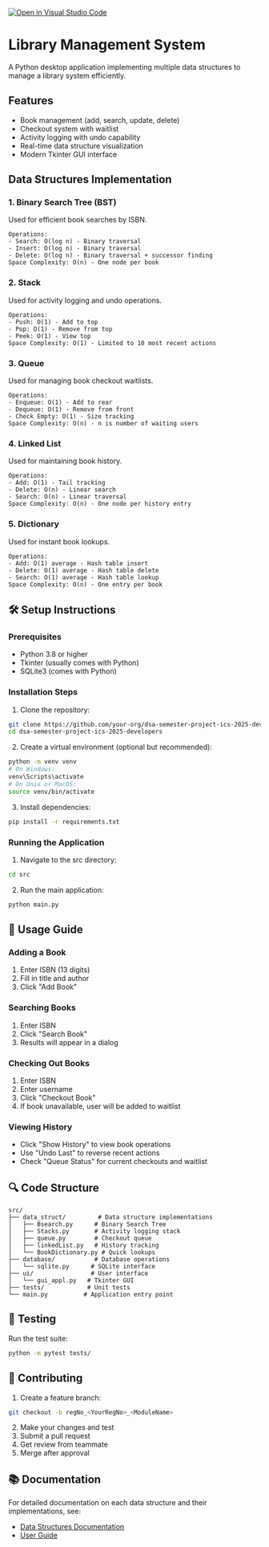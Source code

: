 
[![Open in Visual Studio Code](https://classroom.github.com/assets/open-in-vscode-2e0aaae1b6195c2367325f4f02e2d04e9abb55f0b24a779b69b11b9e10269abc.svg)](https://classroom.github.com/online_ide?assignment_repo_id=19822243&assignment_repo_type=AssignmentRepo)

# Library Management System

A Python desktop application implementing multiple data structures to manage a library system efficiently.

## Features

- Book management (add, search, update, delete)
- Checkout system with waitlist
- Activity logging with undo capability
- Real-time data structure visualization
- Modern Tkinter GUI interface

##  Data Structures Implementation

### 1. Binary Search Tree (BST)
Used for efficient book searches by ISBN.
```
Operations:
- Search: O(log n) - Binary traversal
- Insert: O(log n) - Binary traversal
- Delete: O(log n) - Binary traversal + successor finding
Space Complexity: O(n) - One node per book
```

### 2. Stack
Used for activity logging and undo operations.
```
Operations:
- Push: O(1) - Add to top
- Pop: O(1) - Remove from top
- Peek: O(1) - View top
Space Complexity: O(1) - Limited to 10 most recent actions
```

### 3. Queue
Used for managing book checkout waitlists.
```
Operations:
- Enqueue: O(1) - Add to rear
- Dequeue: O(1) - Remove from front
- Check Empty: O(1) - Size tracking
Space Complexity: O(n) - n is number of waiting users
```

### 4. Linked List
Used for maintaining book history.
```
Operations:
- Add: O(1) - Tail tracking
- Delete: O(n) - Linear search
- Search: O(n) - Linear traversal
Space Complexity: O(n) - One node per history entry
```

### 5. Dictionary
Used for instant book lookups.
```
Operations:
- Add: O(1) average - Hash table insert
- Delete: O(1) average - Hash table delete
- Search: O(1) average - Hash table lookup
Space Complexity: O(n) - One entry per book
```

## 🛠️ Setup Instructions

### Prerequisites
- Python 3.8 or higher
- Tkinter (usually comes with Python)
- SQLite3 (comes with Python)

### Installation Steps

1. Clone the repository:
```bash
git clone https://github.com/your-org/dsa-semester-project-ics-2025-developers.git
cd dsa-semester-project-ics-2025-developers
```

2. Create a virtual environment (optional but recommended):
```bash
python -m venv venv
# On Windows:
venv\Scripts\activate
# On Unix or MacOS:
source venv/bin/activate
```

3. Install dependencies:
```bash
pip install -r requirements.txt
```

### Running the Application

1. Navigate to the src directory:
```bash
cd src
```

2. Run the main application:
```bash
python main.py
```

## 📝 Usage Guide

### Adding a Book
1. Enter ISBN (13 digits)
2. Fill in title and author
3. Click "Add Book"

### Searching Books
1. Enter ISBN
2. Click "Search Book"
3. Results will appear in a dialog

### Checking Out Books
1. Enter ISBN
2. Enter username
3. Click "Checkout Book"
4. If book unavailable, user will be added to waitlist

### Viewing History
- Click "Show History" to view book operations
- Use "Undo Last" to reverse recent actions
- Check "Queue Status" for current checkouts and waitlist

## 🔍 Code Structure

```
src/
├── data_struct/         # Data structure implementations
│   ├── Bsearch.py      # Binary Search Tree
│   ├── Stacks.py       # Activity logging stack
│   ├── queue.py        # Checkout queue
│   ├── linkedList.py   # History tracking
│   └── BookDictionary.py # Quick lookups
├── database/           # Database operations
│   └── sqlite.py      # SQLite interface
├── ui/                # User interface
│   └── gui_appl.py   # Tkinter GUI
├── tests/            # Unit tests
└── main.py          # Application entry point
```

## 🧪 Testing

Run the test suite:
```bash
python -m pytest tests/
```

## 👥 Contributing

1. Create a feature branch:
```bash
git checkout -b regNo_<YourRegNo>_<ModuleName>
```

2. Make your changes and test
3. Submit a pull request
4. Get review from teammate
5. Merge after approval

## 📚 Documentation

For detailed documentation on each data structure and their implementations, see:
- [Data Structures Documentation](docs/data_structures.md)
- [User Guide](docs/user_guide.md)


